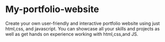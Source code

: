 # My-portfolio-website
Create your own user-friendly and interactive portfolio website using just html,css, and javascript. You can showcase all your skills and projects as well as get hands on experience working with html,css,and JS.
